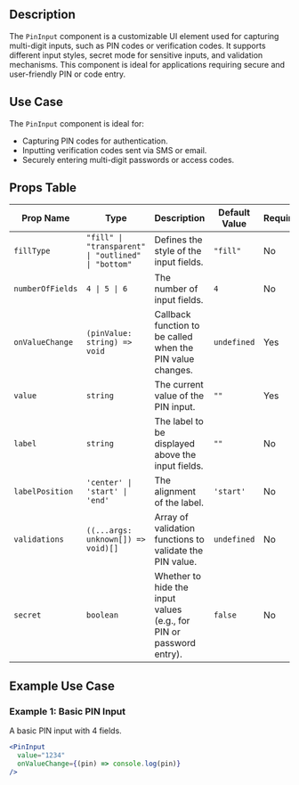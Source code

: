 ## Description
The `PinInput` component is a customizable UI element used for capturing multi-digit inputs, such as PIN codes or verification codes. It supports different input styles, secret mode for sensitive inputs, and validation mechanisms. This component is ideal for applications requiring secure and user-friendly PIN or code entry.

## Use Case
The `PinInput` component is ideal for:
- Capturing PIN codes for authentication.
- Inputting verification codes sent via SMS or email.
- Securely entering multi-digit passwords or access codes.

## Props Table

| Prop Name       | Type                                       | Description                                                        | Default Value     | Required |
|-----------------|--------------------------------------------|--------------------------------------------------------------------|-------------------|----------|
| `fillType`      | `"fill" \| "transparent" \| "outlined" \| "bottom"` | Defines the style of the input fields.                              | `"fill"`          | No       |
| `numberOfFields`| `4 \| 5 \| 6`                              | The number of input fields.                                         | `4`               | No       |
| `onValueChange` | `(pinValue: string) => void`               | Callback function to be called when the PIN value changes.          | `undefined`       | Yes      |
| `value`         | `string`                                   | The current value of the PIN input.                                 | `""`              | Yes      |
| `label`         | `string`                                   | The label to be displayed above the input fields.                   | `""`              | No       |
| `labelPosition` | `'center' \| 'start' \| 'end'`             | The alignment of the label.                                         | `'start'`         | No       |
| `validations`   | `((...args: unknown[]) => void)[]`         | Array of validation functions to validate the PIN value.            | `undefined`       | No       |
| `secret`        | `boolean`                                  | Whether to hide the input values (e.g., for PIN or password entry). | `false`           | No       |

## Example Use Case

### Example 1: Basic PIN Input
A basic PIN input with 4 fields.
```jsx
<PinInput
  value="1234"
  onValueChange={(pin) => console.log(pin)}
/>
```